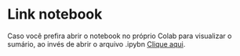# Link notebook
Caso você prefira abrir o notebook no próprio Colab para visualizar o sumário, ao invés de abrir o arquivo .ipybn [Clique aqui](https://colab.research.google.com/drive/1HlMjF2FLyVND164jSwqHUS44okhHrTmy?usp=sharing).